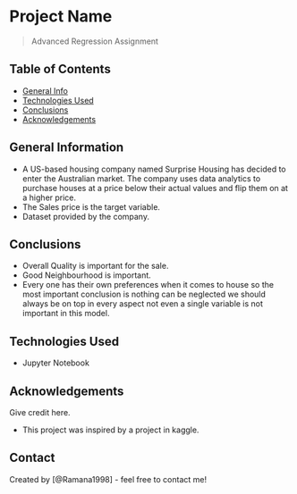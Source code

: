 # Project Name
> Advanced Regression Assignment


## Table of Contents
* [General Info](#general-information)
* [Technologies Used](#technologies-used)
* [Conclusions](#conclusions)
* [Acknowledgements](#acknowledgements)

<!-- You can include any other section that is pertinent to your problem -->

## General Information
- A US-based housing company named Surprise Housing has decided to enter the Australian market. The company uses data analytics to purchase houses at a price below their actual values and flip them on at a higher price.
- The Sales price is the target variable.
- Dataset provided by the company.

<!-- You don't have to answer all the questions - just the ones relevant to your project. -->

## Conclusions
- Overall Quality is important for the sale.
- Good Neighbourhood is important.
- Every one has their own preferences when it comes to house so the most important conclusion is nothing can be neglected we should always be on top in every aspect not even a single variable is not important in this model.

<!-- You don't have to answer all the questions - just the ones relevant to your project. -->


## Technologies Used
- Jupyter Notebook

<!-- As the libraries versions keep on changing, it is recommended to mention the version of library used in this project -->

## Acknowledgements
Give credit here.
- This project was inspired by a project in kaggle.


## Contact
Created by [@Ramana1998] - feel free to contact me!


<!-- Optional -->
<!-- ## License -->
<!-- This project is open source and available under the [... License](). -->

<!-- You don't have to include all sections - just the one's relevant to your project -->
